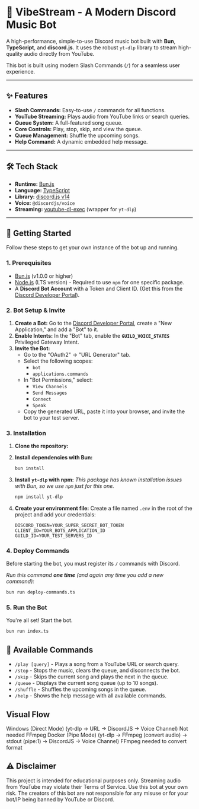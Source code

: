 # 🎵 VibeStream - A Modern Discord Music Bot

A high-performance, simple-to-use Discord music bot built with **Bun**, **TypeScript**, and **discord.js**. It uses the robust `yt-dlp` library to stream high-quality audio directly from YouTube.

This bot is built using modern Slash Commands (`/`) for a seamless user experience.

---

## ✨ Features

- **Slash Commands:** Easy-to-use `/` commands for all functions.
- **YouTube Streaming:** Plays audio from YouTube links or search queries.
- **Queue System:** A full-featured song queue.
- **Core Controls:** Play, stop, skip, and view the queue.
- **Queue Management:** Shuffle the upcoming songs.
- **Help Command:** A dynamic embedded help message.

---

## 🛠️ Tech Stack

- **Runtime:** [Bun.js](https://bun.sh/)
- **Language:** [TypeScript](https://www.typescriptlang.org/)
- **Library:** [discord.js v14](https://discord.js.org/)
- **Voice:** `@discordjs/voice`
- **Streaming:** [youtube-dl-exec](https://www.npmjs.com/package/youtube-dl-exec) (wrapper for `yt-dlp`)

---

## 🚀 Getting Started

Follow these steps to get your own instance of the bot up and running.

### 1. Prerequisites

- [Bun.js](https://bun.sh/docs/installation) (v1.0.0 or higher)
- [Node.js](https://nodejs.org/en) (LTS version) - Required to use `npm` for one specific package.
- A **Discord Bot Account** with a Token and Client ID. (Get this from the [Discord Developer Portal](https://discord.com/developers/applications)).

### 2. Bot Setup & Invite

1.  **Create a Bot:** Go to the [Discord Developer Portal](https://discord.com/developers/applications), create a "New Application," and add a "Bot" to it.
2.  **Enable Intents:** In the "Bot" tab, enable the **`GUILD_VOICE_STATES`** Privileged Gateway Intent.
3.  **Invite the Bot:**
    - Go to the "OAuth2" -> "URL Generator" tab.
    - Select the following scopes:
      - `bot`
      - `applications.commands`
    - In "Bot Permissions," select:
      - `View Channels`
      - `Send Messages`
      - `Connect`
      - `Speak`
    - Copy the generated URL, paste it into your browser, and invite the bot to your test server.

### 3. Installation

1.  **Clone the repository:**

2.  **Install dependencies with Bun:**

    ```bash
    bun install
    ```

3.  **Install `yt-dlp` with npm:**
    _This package has known installation issues with Bun, so we use `npm` just for this one._

    ```bash
    npm install yt-dlp
    ```

4.  **Create your environment file:**
    Create a file named `.env` in the root of the project and add your credentials:
    ```.env
    DISCORD_TOKEN=YOUR_SUPER_SECRET_BOT_TOKEN
    CLIENT_ID=YOUR_BOTS_APPLICATION_ID
    GUILD_ID=YOUR_TEST_SERVERS_ID
    ```

### 4. Deploy Commands

Before starting the bot, you must register its `/` commands with Discord.

_Run this command **one time** (and again any time you add a new command):_

```bash
bun run deploy-commands.ts
```

### 5. Run the Bot

You're all set! Start the bot.

```bash
bun run index.ts
```

## 🤖 Available Commands

- `/play [query]` - Plays a song from a YouTube URL or search query.
- `/stop` - Stops the music, clears the queue, and disconnects the bot.
- `/skip` - Skips the current song and plays the next in the queue.
- `/queue` - Displays the current song queue (up to 10 songs).
- `/shuffle` - Shuffles the upcoming songs in the queue.
- `/help` - Shows the help message with all available commands.

## Visual Flow

Windows (Direct Mode) (yt-dlp → URL → DiscordJS → Voice Channel) Not needed FFmpeg
Docker (Pipe Mode) (yt-dlp → FFmpeg (convert audio) → stdout (pipe:1) → DiscordJS → Voice Channel) FFmpeg needed to convert format

## ⚠️ Disclaimer

This project is intended for educational purposes only. Streaming audio from YouTube may violate their Terms of Service. Use this bot at your own risk. The creators of this bot are not responsible for any misuse or for your bot/IP being banned by YouTube or Discord.
